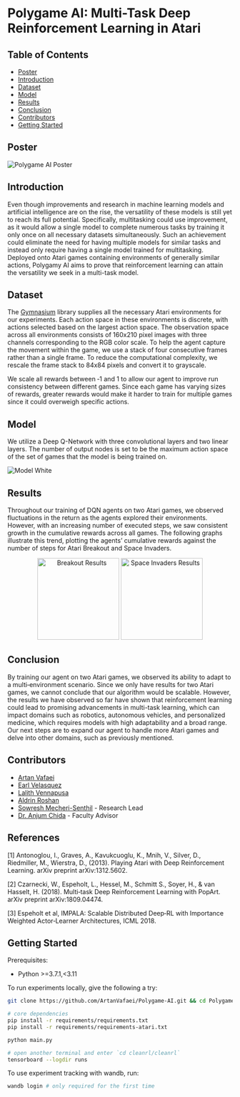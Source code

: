 # Polygame AI: Multi-Task Deep Reinforcement Learning in Atari

## Table of Contents
- [Poster](#poster)
- [Introduction](#introduction)
- [Dataset](#dataset)
- [Model](#model)
- [Results](#results)
- [Conclusion](#conclusion)
- [Contributors](#contributors)
- [Getting Started](#getting-started)

## Poster
![Polygame AI Poster](https://github.com/user-attachments/assets/a81a4425-1919-41e6-a218-60f55c2484bf)

## Introduction
Even though improvements and research in machine learning models and artificial intelligence are on the rise, the versatility of these models is still yet to reach its full potential. Specifically, multitasking could use improvement, as it would allow a single model to complete numerous tasks by training it only once on all necessary datasets simultaneously. Such an achievement could eliminate the need for having multiple models for similar tasks and instead only require having a single model trained for multitasking. Deployed onto Atari games containing environments of generally similar actions, Polygamy AI aims to prove that reinforcement learning can attain the versatility we seek in a multi-task model.

## Dataset
The [Gymnasium](https://gymnasium.farama.org/) library supplies all the necessary Atari environments for our experiments. Each action space in these environments is discrete, with actions selected based on the largest action space. The observation space across all environments consists of 160x210 pixel images with three channels corresponding to the RGB color scale. To help the agent capture the movement within the game, we use a stack of four consecutive frames rather than a single frame. To reduce the computational complexity, we rescale the frame stack to 84x84 pixels and convert it to grayscale.

We scale all rewards between ‐1 and 1 to allow our agent to improve run consistency between different games. Since each game has varying sizes of rewards, greater rewards would make it harder to train for multiple games since it could overweigh specific actions.

## Model
We utilize a Deep Q-Network with three convolutional layers and two linear layers. The number of output nodes is set to be the maximum action space of the set of games that the model is being trained on.

![Model White](https://github.com/user-attachments/assets/0388b732-8733-4905-b12a-7d4cb9b3387e)

## Results
Throughout our training of DQN agents on two Atari games, we observed fluctuations in the return as the agents explored their environments. However, with an increasing number of executed steps, we saw consistent growth in the cumulative rewards across all games. The following graphs illustrate this trend, plotting the agents’ cumulative rewards against the number of steps for Atari Breakout and Space Invaders.

<div align="center">
  <img height="183" alt="Breakout Results" src="https://github.com/user-attachments/assets/11dd8726-3a09-40f5-b15e-a24601bec61a">
  <img height="183" alt="Space Invaders Results" src="https://github.com/user-attachments/assets/5fe5fc96-a979-49f1-9c90-809ccffeb4b8">
</div>

## Conclusion
By training our agent on two Atari games, we observed its ability to adapt to a multi‐environment scenario. Since we only have results for two Atari games, we cannot conclude that our algorithm would be scalable. However, the results we have observed so far have shown that reinforcement learning could lead to promising advancements in multi-task learning, which can impact domains such as robotics, autonomous vehicles, and personalized medicine, which requires models with high adaptability and a broad range. Our next steps are to expand our agent to handle more Atari games and delve into other domains, such as previously mentioned.

## Contributors
- [Artan Vafaei](https://github.com/ArtanVafaei)
- [Earl Velasquez](https://github.com/Evelas78)
- [Lalith Vennapusa](https://www.linkedin.com/in/lalith-vennapusa-90812323a/)
- [Aldrin Roshan](https://www.linkedin.com/in/aldrinroshan/overlay/photo/)
- [Sowresh Mecheri-Senthil](https://github.com/SowreshMS) - Research Lead
- [Dr. Anjum Chida](https://profiles.utdallas.edu/anjum.chida) - Faculty Advisor

## References
[1] Antonoglou, I., Graves, A., Kavukcuoglu, K., Mnih, V., Silver, D., Riedmiller, M., Wierstra, D., (2013). Playing Atari with Deep Reinforcement Learning. arXiv preprint arXiv:1312.5602.

[2] Czarnecki, W., Espeholt, L., Hessel, M., Schmitt S., Soyer, H., & van Hasselt, H. (2018). Multi‐task Deep Reinforcement Learning with PopArt. arXiv preprint arXiv:1809.04474.

[3] Espeholt et al, IMPALA: Scalable Distributed Deep‐RL with Importance Weighted Actor‐Learner Architectures, ICML 2018.

## Getting Started
Prerequisites:
- Python >=3.7.1,<3.11

To run experiments locally, give the following a try:

```bash
git clone https://github.com/ArtanVafaei/Polygame-AI.git && cd Polygame-AI

# core dependencies
pip install -r requirements/requirements.txt
pip install -r requirements/requirements-atari.txt

python main.py

# open another terminal and enter `cd cleanrl/cleanrl`
tensorboard --logdir runs
```
To use experiment tracking with wandb, run:
```bash
wandb login # only required for the first time
```
